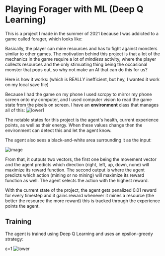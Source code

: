 # Playing Forager with ML (Deep Q Learning)

This is a project I made in the summer of 2021 because I was addicted to a game called forager, which looks like:

Basically, the player can mine resources and has to fight against monsters similar to other games.
The motivation behind this project is that a lot of the mechanics in the game require a lot of *mindless* activity, where the player collects resources and the only stimuating thing being the occasional monster that pops out, so why not make an AI that can do this for us?

Here is how it works: (which is REALLY inefficient, but hey, I wanted it work on my local save file)

Because I had the game on my phone I used scrcpy to mirror my phone screen onto my computer, and I used computer vision to read the game state from the pixels on screen. I have an **environment** class that manages all of this:
![lower1](https://github.com/MattHandzel/DeepQLearningToPlayForager/assets/39449480/30cae8a8-7ca2-4450-a0f1-d784034527f9)

The notable states for this project is the agent's health, current experience points, as well as their energy. When these values change then the environment can detect this and let the agent know.

The agent also sees a black-and-white area surrounding it as the input:

![image](https://github.com/MattHandzel/PlayingForager/assets/39449480/0992fab5-0f79-49df-b2a9-71121997339b)

From that, it outputs two vectors, the first one being the movement vector and the agent predicts which direction (right, left, up, down, none) will maximize its reward function. The second output is where the agent predicts which action (mining or no mining) will maximize its reward function as well. The agent selects the action with the highest reward.

With the current state of the project, the agent gets penalized 0.01 reward for every timestep and it gains reward whenever it mines a resource (the better the resource the more reward) this is tracked through the experience points the agent.

## Training
The agent is trained using Deep Q Learning and uses an epsilon-greedy strategy:

ε=1
![lower](https://github.com/MattHandzel/DeepQLearningToPlayForager/assets/39449480/ca7bc238-0ed0-47ce-8b94-101fe8b1ffc9)

